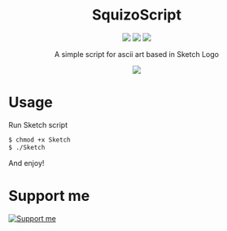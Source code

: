 <h1 align="center">SquizoScript</h1>
<p align="center">
  <img src="https://img.shields.io/badge/MAINTAINED-YES-green?style=for-the-badge">
  <img src="https://img.shields.io/badge/LICENSE-MIT-blue?style=for-the-badge">
  <img src="https://img.shields.io/github/issues/VaughnValle/blue-sky?style=for-the-badge">
</p>

<p align="center">A simple script for ascii art based in Sketch Logo</p>

<p align="center">
  <img src="https://raw.githubusercontent.com/P4NAD3ROXIS/SquizoScript/main/Preview/Esquizo%20Script.png">
</p>

# Usage

Run Sketch script

```bash
$ chmod +x Sketch
$ ./Sketch
```
And enjoy!

# Support me

[![Support me](https://www.ko-fi.com/img/githubbutton_sm.svg)](https://ko-fi.com/panaderoxis)
